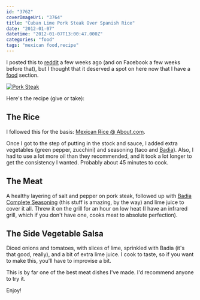 ```yaml
---
id: "3762"
coverImageUri: "3764"
title: "Cuban Lime Pork Steak Over Spanish Rice"
date: "2012-01-07"
datetime: "2012-01-07T13:00:47.000Z"
categories: "food"
tags: "mexican food,recipe"
---
```


I posted this to [reddit](http://www.reddit.com/r/food/comments/njv2v/made_this_the_other_day_cuban_lime_pork_steak/) a few weeks ago (and on Facebook a few weeks before that), but I thought that it deserved a spot on here now that I have a [food](/streams/food/) section.

[![Pork Steak](http://assets.brandonmartinez.com/brandonmartinez/2012/01/Dh8Nb-575x382.jpg "Cuban Style Pork Steak; Delicious!")](http://assets.brandonmartinez.com/brandonmartinez/2012/01/Dh8Nb.jpg)

Here's the recipe (give or take):

## The Rice

I followed this for the basis: [Mexican Rice @ About.com](http://mexicanfood.about.com/od/quickmexicanrecipes/r/SpanishRice.htm).

Once I got to the step of putting in the stock and sauce, I added extra vegetables (green pepper, zucchini) and seasoning (taco and [Badia](http://www.amazon.com/s/ref=sr_nr_scat_724716011_ln?rh=n%3A724716011%2Ck%3Abadia&keywords=badia&ie=UTF8&qid=1325902993&scn=724716011&h=6460d32826a6be590aef2016f6d2de87a758e69b)). Also, I had to use a lot more oil than they recommended, and it took a lot longer to get the consistency I wanted. Probably about 45 minutes to cook.

## The Meat

A healthy layering of salt and pepper on pork steak, followed up with [Badia Complete Seasoning](http://www.amazon.com/s/ref=sr_nr_scat_724716011_ln?rh=n%3A724716011%2Ck%3Abadia&keywords=badia&ie=UTF8&qid=1325902993&scn=724716011&h=6460d32826a6be590aef2016f6d2de87a758e69b) (this stuff is amazing, by the way) and lime juice to cover it all. Threw it on the grill for an hour on low heat (I have an infrared grill, which if you don't have one, cooks meat to absolute perfection).

## The Side Vegetable Salsa

Diced onions and tomatoes, with slices of lime, sprinkled with Badia (it's that good, really), and a bit of extra lime juice. I cook to taste, so if you want to make this, you'll have to improvise a bit.

This is by far one of the best meat dishes I've made. I'd recommend anyone to try it.

Enjoy!
